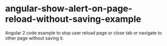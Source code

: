 # angular-show-alert-on-page-reload-without-saving-example
Angular 2 code example to stop user reload page or close tab or navigate to other page without saving it.
